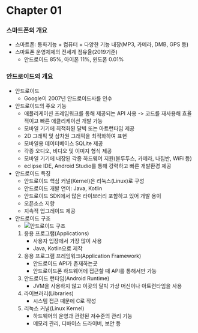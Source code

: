 # Chapter 01
### 스마트폰의 개요
  - 스마트폰: 통화기능 + 컴퓨터 + 다양한 기능 내장(MP3, 카메라, DMB, GPS 등)
  - 스마트폰 운영체제의 전세계 점유율(2019기준)
    - 안드로이드 85%, 아이폰 11%, 윈도폰 0.01%

### 안드로이드의 개요
- 안드로이드
  - Google이 2007년 안드로이드사를 인수
- 안드로이드의 주요 기능
  - 애플리케이션 프레임워크를 통해 제공되는 API 사용 -> 코드를 재사용해 효율적이고 빠른 애클리케이션 개발 가능
  - 모바일 기기에 최적화된 달빅 또는 아트런타임 제공
  - 2D 그래픽 및 삼차원 그래픽을 최적화하여 표현
  - 모바일용 데이터베이스 SQLite 제공
  - 각종 오디오, 비디오 및 이미지 형식 제공
  - 모바일 기기에 내장된 각종 하드웨어 지원(블루투스, 카메라, 나침반, WiFi 등)
  - eclipse IDE, Android Studio를 통해 강력하고 빠른 개발환경 제공
- 안드로이드 특징
  - 안드로이드 핵심 커널(Kernel)은 리눅스(Linux)로 구성
  - 안드로이드 개발 언어: Java, Kotlin
  - 안드로이드 SDK에서 많은 라이브러리 포함하고 있어 개발 용이
  - 오픈소스 지향
  - 지속적 업그레이드 제공
- 안드로이드 구조
  - ![안드로이드 구조](https://user-images.githubusercontent.com/101886039/198874406-2f4ba246-ca3a-4b87-9660-723fe5172b7e.png)
  1. 응용 프로그램(Applications)
      - 사용자 입장에서 가장 많이 사용
      - Java, Kotlin으로 제작
  2. 응용 프로그램 프레임워크(Application Framework)
       - 안드로이드 API가 존재하는곳
       - 안드로이드폰 하드웨어에 접근할 때 API를 통해서만 가능
  3. 안드로이드 런타임(Android Runtime)
        - JVM을 사용하지 않고 이곳의 달빅 가상 머신이나 아트런타임을 사용
  4. 라이브러리(Libraries)
        - 시스템 접근 때문에 C로 작성
  5. 리눅스 커널(Linux Kernel)
        - 하드웨어의 운영과 관련된 저수준의 관리 기능
        - 메모리 관리, 디바이스 드라이버, 보안 등
